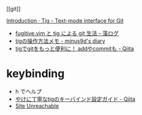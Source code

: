 [[git]]

[Introduction · Tig - Text-mode interface for Git](https://jonas.github.io/tig/)

- [fugitive.vim と tig による git 生活 - 藻ログ](https://wakame.hatenablog.jp/entry/2017/05/03/222511)
- [tigの操作方法メモ - minus9d's diary](https://minus9d.hatenablog.com/entry/20130522/1369235200)
- [tigでgitをもっと便利に！ addやcommitも - Qiita](https://qiita.com/suino/items/b0dae7e00bd7165f79ea)

# keybinding
- h でヘルプ
- [やけに丁寧なtigのキーバインド設定ガイド - Qiita](https://qiita.com/yoshikazusawa/items/3eaa6db78fa348d38bfe)
- [Site Unreachable](https://hiroki.jp/2012/05/30/4182/)
